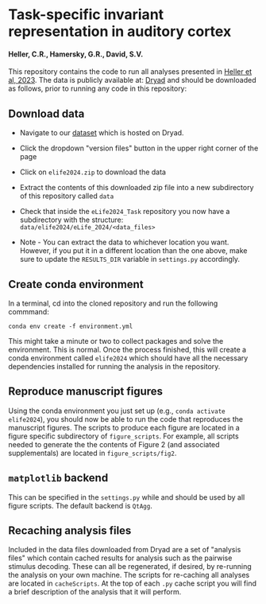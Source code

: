 # Task-specific invariant representation in auditory cortex
#### Heller, C.R., Hamersky, G.R., David, S.V.

This repository contains the code to run all analyses presented in [Heller et al, 2023](https://elifesciences.org/reviewed-preprints/89936). The data is publicly available at: [Dryad](https://datadryad.org/stash/dataset/doi:10.5061/dryad.z08kprrp4) and should be downloaded as follows, prior to running any code in this repository:

## Download data
* Navigate to our [dataset](https://datadryad.org/stash/dataset/doi:10.5061/dryad.z08kprrp4) which is hosted on Dryad.

* Click the dropdown "version files" button in the upper right corner of the page

* Click on `elife2024.zip` to download the data

* Extract the contents of this downloaded zip file into a new subdirectory of this repository called `data`

* Check that inside the `eLife2024_Task` repository you now have a subdirectory with the structure: `data/elife2024/eLife_2024/<data_files>`

* Note - You can extract the data to whichever location you want. However, if you put it in a different location than the one above, make sure to update the `RESULTS_DIR` variable in `settings.py` accordingly.

## Create conda environment
In a terminal, cd into the cloned repository and run the following commmand:
```
conda env create -f environment.yml
```
This might take a minute or two to collect packages and solve the environment. This is normal. Once the process finished, this will create a conda environment called `elife2024` which should have all the necessary dependencies installed for running the analysis in the repository.

## Reproduce manuscript figures
Using the conda environment you just set up  (e.g., `conda activate elife2024`), you should now be able to run the code that reproduces the manuscript figures. The scripts to produce each figure are located in a figure specific subdirectory of `figure_scripts`. For example, all scripts needed to generate the the contents of Figure 2 (and associated supplementals) are located in `figure_scripts/fig2`.

## `matplotlib` backend
This can be specified in the `settings.py` while and should be used by all figure scripts. The default backend is `QtAgg`.

## Recaching analysis files
Included in the data files downloaded from Dryad are a set of "analysis files" which contain cached results for analysis such as the pairwise stimulus decoding. These can all be regenerated, if desired, by re-running the analysis on your own machine. The scripts for re-caching all analyses are located in `cacheScripts`. At the top of each `.py` cache script you will find a brief description of the analysis that it will perform. 
